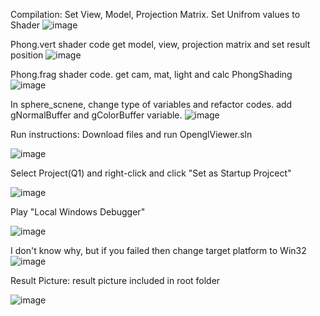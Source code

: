 Compilation:
Set View, Model, Projection Matrix.
Set Unifrom values to Shader
![image](https://github.com/user-attachments/assets/f4429928-f568-484b-bd7a-a90f156c1aef)

Phong.vert shader code
get model, view, projection matrix and set result position
![image](https://github.com/user-attachments/assets/8d5bee8d-6f7a-4de4-bfb6-229e3c55552d)


Phong.frag shader code.
get cam, mat, light and calc PhongShading
![image](https://github.com/user-attachments/assets/0561e1f3-4a40-491f-9fad-ff720ea19cc4)

In sphere_scnene, change type of variables and refactor codes.
add gNormalBuffer and gColorBuffer variable.
![image](https://github.com/user-attachments/assets/92e0db25-aa97-49a3-972f-9801b77206ec)







Run instructions:
Download files and run OpenglViewer.sln

![image](https://github.com/user-attachments/assets/00a6fa01-53a9-4d9e-a088-0ffd1c6aa84d)

Select Project(Q1) and right-click and click "Set as Startup Projcect"

![image](https://github.com/user-attachments/assets/33ae5757-9c17-438e-8d94-8ddd6d7cddf7)


Play "Local Windows Debugger"

![image](https://github.com/user-attachments/assets/9a435ea5-9ba9-46e0-9fa5-d4852fcf01e6)

I don't know why, but if you failed then change target platform to Win32
![image](https://github.com/user-attachments/assets/58507323-52a9-47d2-8652-2707200e08ba)


Result Picture:
result picture included in root folder

![image](https://github.com/user-attachments/assets/ba1299e5-dc4a-4772-8494-9457cb3a488d)





